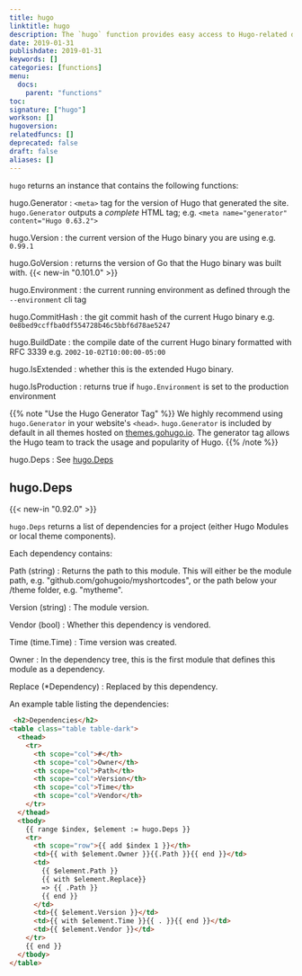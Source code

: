 ```yaml
---
title: hugo
linktitle: hugo
description: The `hugo` function provides easy access to Hugo-related data.
date: 2019-01-31
publishdate: 2019-01-31
keywords: []
categories: [functions]
menu:
  docs:
    parent: "functions"
toc:
signature: ["hugo"]
workson: []
hugoversion:
relatedfuncs: []
deprecated: false
draft: false
aliases: []
---
```


`hugo` returns an instance that contains the following functions:

hugo.Generator
: `<meta>` tag for the version of Hugo that generated the site. `hugo.Generator` outputs a *complete* HTML tag; e.g. `<meta name="generator" content="Hugo 0.63.2">`

hugo.Version
: the current version of the Hugo binary you are using e.g. `0.99.1`

hugo.GoVersion
: returns the version of Go that the Hugo binary was built with. {{< new-in "0.101.0" >}}

hugo.Environment
: the current running environment as defined through the `--environment` cli tag

hugo.CommitHash
: the git commit hash of the current Hugo binary e.g. `0e8bed9ccffba0df554728b46c5bbf6d78ae5247`

hugo.BuildDate
: the compile date of the current Hugo binary formatted with RFC 3339 e.g. `2002-10-02T10:00:00-05:00`

hugo.IsExtended
: whether this is the extended Hugo binary.

hugo.IsProduction
: returns true if `hugo.Environment` is set to the production environment

{{% note "Use the Hugo Generator Tag" %}}
We highly recommend using `hugo.Generator` in your website's `<head>`. `hugo.Generator` is included by default in all themes hosted on [themes.gohugo.io](https://themes.gohugo.io). The generator tag allows the Hugo team to track the usage and popularity of Hugo.
{{% /note %}}

hugo.Deps
: See [hugo.Deps](#hugodeps)

## hugo.Deps

{{< new-in "0.92.0" >}}

`hugo.Deps` returns a list of dependencies for a project (either Hugo Modules or local theme components).

Each dependency contains:

Path (string)
: Returns the path to this module. This will either be the module path, e.g. "github.com/gohugoio/myshortcodes", or the path below your /theme folder, e.g. "mytheme".

Version (string)
:  The module version.

Vendor (bool)
: Whether this dependency is vendored.

Time (time.Time)
: Time version was created.

Owner
: In the dependency tree, this is the first module that defines this module as a dependency.

Replace (*Dependency)
: Replaced by this dependency.

An example table listing the dependencies:

```html
 <h2>Dependencies</h2>
<table class="table table-dark">
  <thead>
    <tr>
      <th scope="col">#</th>
      <th scope="col">Owner</th>
      <th scope="col">Path</th>
      <th scope="col">Version</th>
      <th scope="col">Time</th>
      <th scope="col">Vendor</th>
    </tr>
  </thead>
  <tbody>
    {{ range $index, $element := hugo.Deps }}
    <tr>
      <th scope="row">{{ add $index 1 }}</th>
      <td>{{ with $element.Owner }}{{.Path }}{{ end }}</td>
      <td>
        {{ $element.Path }}
        {{ with $element.Replace}}
        => {{ .Path }}
        {{ end }}
      </td>
      <td>{{ $element.Version }}</td>
      <td>{{ with $element.Time }}{{ . }}{{ end }}</td>
      <td>{{ $element.Vendor }}</td>
    </tr>
    {{ end }}
  </tbody>
</table>
```
